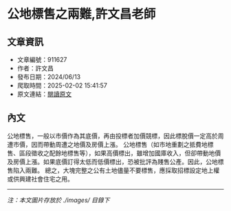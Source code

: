 # 公地標售之兩難,許文昌老師

## 文章資訊
- 文章編號：911627
- 作者：許文昌
- 發布日期：2024/06/13
- 爬取時間：2025-02-02 15:41:57
- 原文連結：[閱讀原文](https://real-estate.get.com.tw/Columns/detail.aspx?no=911627)

## 內文
公地標售，一般以市價作為其底價，再由投標者加價競標，因此標脫價一定高於周遭市價，因而帶動周遭之地價及房價上漲。
公地標售（如市地重劃之抵費地標售、區段徵收之配餘地標售等），如果高價標出，雖增加國庫收入，但卻帶動地價及房價上漲。如果底價訂得太低而低價標出，恐被批評為賤售公產。因此，公地標售陷入兩難。
總之，大塊完整之公有土地儘量不要標售，應採取招標設定地上權或供興建社會住宅之用。

---
*注：本文圖片存放於 ./images/ 目錄下*

